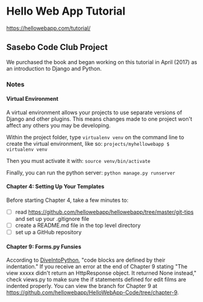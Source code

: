# Hello Web App Tutorial
https://hellowebapp.com/tutorial/

## Sasebo Code Club Project
We purchased the book and began working on this tutorial in April (2017) as an introduction to Django and Python.

### Notes

#### Virtual Environment
A virtual environment allows your projects to use separate versions of Django and other plugins. This means changes made to one project won't affect any others you may be developing.

Within the project folder, type `virtualenv venv` on the command line to create the virtual environment, like so:
`projects/myhellowebapp $ virtualenv venv`

Then you must activate it with:
`source venv/bin/activate`

Finally, you can run the python server:
`python manage.py runserver`

#### Chapter 4: Setting Up Your Templates
Before starting Chapter 4, take a few minutes to:
- [ ] read https://github.com/hellowebapp/hellowebapp/tree/master/git-tips and set up your .gitignore file
- [ ] create a README.md file in the top level directory
- [ ] set up a GitHub repository

#### Chapter 9: Forms.py Funsies
According to [DiveIntoPython](http://www.diveintopython.net/getting_to_know_python/indenting_code.html), "code blocks are defined by their indentation." If you receive an error at the end of Chapter 9 stating "The view xxxxx didn't return an HttpResponse object. It returned None instead," check views.py to make sure the if statements defined for edit films are indented properly. You can view the branch for Chapter 9 at https://github.com/hellowebapp/HelloWebApp-Code/tree/chapter-9. 
